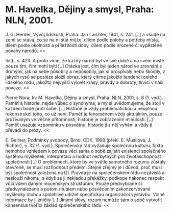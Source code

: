 # M. Havelka, Dějiny a smysl, Praha: NLN, 2001.

>>
J. G. Herder, Vývoj lidskosti, Praha: Jan Laichter, 1941, s. 241.
[..] a všude na zemi se stává, co se na ní stát může, dílem podle polohy a potřeby místa,
dílem podle okolností a příležitostí doby, dílem podle vrozené či vypěstěné povahy národů.
<<

>>
Ibid., s. 423.
A proto víme, že každý národ byl ve své době a na svém místě pouze tím, čím mohl býti [..]
Otázka jest, čím byl jeden národ ve srovnání s druhými, jak na sebe působily a nepůsobily,
jak si prospívaly nebo škodily, z jakých rysů se posléze složil obraz, který cítíme jakožto
tendenci celého lidského rodu, jakožto nejvyšší výkvět krásy, pravdy a dobroty, tkvící
v naší povaze.
<<

>>
Pierre Nora, In: M. Havelka, Dějiny a smysl, Praha: NLN, 2001, s. 6 (1. vyd.).
Paměť a historie: nejde vůbec o synonyma, a my si uvědomujeme,
že stojí v každém bodě proti sobě. [..] Historie je vždy problematickou
a neúplnou rekonstrukcí toho, co už není. Paměť je fenoménem vždy aktuálním,
pouze prožívaným ve věčné přítomnosti; historie je zobrazením minulosti.
[..] Paměť usazuje vzpomínku v posvátnu, historie ji z něj vyhání
a vždy ji převádí do prózy.
<<

>>
E. Gellner, Podmínky svobody, Brno: CDK, 1998 (překl. E. Musilová, J. Richter), s. 32 (1. vyd.).
Společenský řád vyžaduje společnou kulturu; fakta nemohou vzhledem k povaze věci
sama o sobě zajistit existenci společného systému myšlenek, interpretací a hodnot
nezbytných pro životaschopnost společnosti [..] O problémech, které by ve světle
samotného rozumu zůstaly otevřené, se musí rozhodnout předem. Stejně zřejmý je
i důvod, proč musí být společnost založena na lži. Pravda je na společenském řádu
nezávislá a neslouží nikomu, a když se jí nekladou překážky, podkope nakonec respekt
vůči všem daným mocenským strukturám. Pouze předvybrané či předvynalezené a potom
rituálem nebo posvěcením zakonzervované myšlenky mohou spolehlivě udržet specifickou
organizační výstavbu. Volné informace by ji zničily [..] Jinými slovy, rozum nemůže
sám o sobě vytvořit konsensus tvořící základ společenského řádu.
<<
